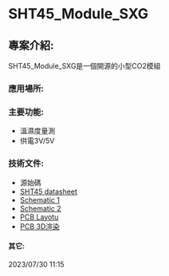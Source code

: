 # SHT45_Module_SXG 
## 專案介紹:
SHT45_Module_SXG是一個開源的小型CO2模組  
### 應用場所:  

### 主要功能:  
* 溫濕度量測
* 供電3V/5V

### 技術文件:  
* 源始碼
* [SHT45 datasheet](https://sensirion.com/products/catalog/SHT45/)
* [Schematic 1](./Circuit/SHT45_Module_SXG_schematic1.pdf)
* [Schematic 2](./Circuit/SHT45_Module_SXG_schematic2.png)
* [PCB Layotu](./Circuit/SHT45_Module_SXG_layotu.png)
* [PCB 3D渲染](./Circuit/SHT45_Module_SXG_3D.png)

#### 其它:  
2023/07/30 11:15 

